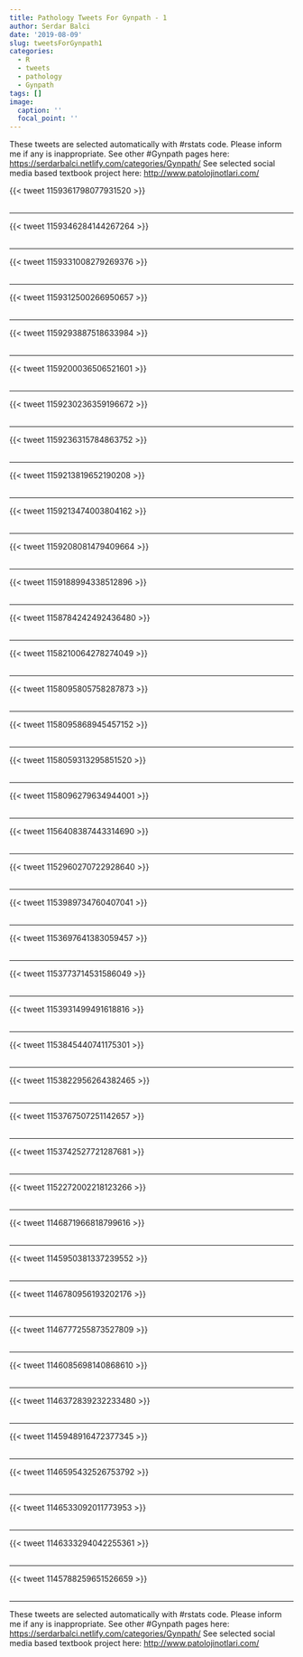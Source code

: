 ```yaml
---
title: Pathology Tweets For Gynpath - 1
author: Serdar Balci
date: '2019-08-09'
slug: tweetsForGynpath1
categories:
  - R
  - tweets
  - pathology
  - Gynpath
tags: []
image:
  caption: ''
  focal_point: ''
---
```



These tweets are selected automatically with #rstats code. Please inform me if any is inappropriate.
See other #Gynpath pages here: https://serdarbalci.netlify.com/categories/Gynpath/ 
See selected social media based textbook project here: http://www.patolojinotlari.com/

{{< tweet 1159361798077931520 >}}
<br>
<br>
<hr>
{{< tweet 1159346284144267264 >}}
<br>
<br>
<hr>
{{< tweet 1159331008279269376 >}}
<br>
<br>
<hr>
{{< tweet 1159312500266950657 >}}
<br>
<br>
<hr>
{{< tweet 1159293887518633984 >}}
<br>
<br>
<hr>
{{< tweet 1159200036506521601 >}}
<br>
<br>
<hr>
{{< tweet 1159230236359196672 >}}
<br>
<br>
<hr>
{{< tweet 1159236315784863752 >}}
<br>
<br>
<hr>
{{< tweet 1159213819652190208 >}}
<br>
<br>
<hr>
{{< tweet 1159213474003804162 >}}
<br>
<br>
<hr>
{{< tweet 1159208081479409664 >}}
<br>
<br>
<hr>
{{< tweet 1159188994338512896 >}}
<br>
<br>
<hr>
{{< tweet 1158784242492436480 >}}
<br>
<br>
<hr>
{{< tweet 1158210064278274049 >}}
<br>
<br>
<hr>
{{< tweet 1158095805758287873 >}}
<br>
<br>
<hr>
{{< tweet 1158095868945457152 >}}
<br>
<br>
<hr>
{{< tweet 1158059313295851520 >}}
<br>
<br>
<hr>
{{< tweet 1158096279634944001 >}}
<br>
<br>
<hr>
{{< tweet 1156408387443314690 >}}
<br>
<br>
<hr>
{{< tweet 1152960270722928640 >}}
<br>
<br>
<hr>
{{< tweet 1153989734760407041 >}}
<br>
<br>
<hr>
{{< tweet 1153697641383059457 >}}
<br>
<br>
<hr>
{{< tweet 1153773714531586049 >}}
<br>
<br>
<hr>
{{< tweet 1153931499491618816 >}}
<br>
<br>
<hr>
{{< tweet 1153845440741175301 >}}
<br>
<br>
<hr>
{{< tweet 1153822956264382465 >}}
<br>
<br>
<hr>
{{< tweet 1153767507251142657 >}}
<br>
<br>
<hr>
{{< tweet 1153742527721287681 >}}
<br>
<br>
<hr>
{{< tweet 1152272002218123266 >}}
<br>
<br>
<hr>
{{< tweet 1146871966818799616 >}}
<br>
<br>
<hr>
{{< tweet 1145950381337239552 >}}
<br>
<br>
<hr>
{{< tweet 1146780956193202176 >}}
<br>
<br>
<hr>
{{< tweet 1146777255873527809 >}}
<br>
<br>
<hr>
{{< tweet 1146085698140868610 >}}
<br>
<br>
<hr>
{{< tweet 1146372839232233480 >}}
<br>
<br>
<hr>
{{< tweet 1145948916472377345 >}}
<br>
<br>
<hr>
{{< tweet 1146595432526753792 >}}
<br>
<br>
<hr>
{{< tweet 1146533092011773953 >}}
<br>
<br>
<hr>
{{< tweet 1146333294042255361 >}}
<br>
<br>
<hr>
{{< tweet 1145788259651526659 >}}
<br>
<br>
<hr>


These tweets are selected automatically with #rstats code. Please inform me if any is inappropriate.
See other #Gynpath pages here: https://serdarbalci.netlify.com/categories/Gynpath/ 
See selected social media based textbook project here: http://www.patolojinotlari.com/
